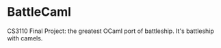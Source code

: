 # BattleCaml
CS3110 Final Project: the greatest OCaml port of battleship. It's battleship with camels.
